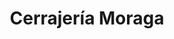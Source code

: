 ---
title: "Cerrajería Moraga"
url: /san-isidro-de-el-general/cerrajeria-moraga/
shop: cerrajero
---